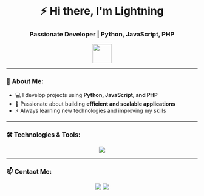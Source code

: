 <h1 align="center">⚡ Hi there, I'm Lightning </h1>
<h3 align="center">Passionate Developer | Python, JavaScript, PHP</h3>

<p align="center">
  <img src="https://media.giphy.com/media/hvRJCLFzcasrR4ia7z/giphy.gif" width="50px">
</p>

---

### 🚀 About Me:
- 💻 I develop projects using **Python, JavaScript, and PHP**
- 🎯 Passionate about building **efficient and scalable applications**
- ⚡ Always learning new technologies and improving my skills  

---

### 🛠️ Technologies & Tools:
<p align="center">
  <img src="https://skillicons.dev/icons?i=python,js,php,github,vscode" />
</p>

---

### 📫 Contact Me:
<p align="center">
  <a href="https://github.com/xlightningv4"><img src="https://img.shields.io/badge/GitHub-100000?style=for-the-badge&logo=github&logoColor=white"></a>
  <a href="https://discord.com/users/1117891115014701056"><img src="https://img.shields.io/badge/Discord-5865F2?style=for-the-badge&logo=discord&logoColor=white"></a>
</p>
